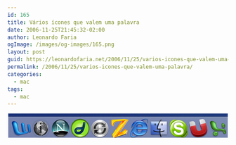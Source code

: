 ```yaml
---
id: 165
title: Vários ícones que valem uma palavra
date: 2006-11-25T21:45:32-02:00
author: Leonardo Faria
ogImage: /images/og-images/165.png
layout: post
guid: https://leonardofaria.net/2006/11/25/varios-icones-que-valem-uma-palavra/
permalink: /2006/11/25/varios-icones-que-valem-uma-palavra/
categories:
  - mac
tags:
  - mac
---
```

<center>
  <a href="http://www.flickr.com/groups/icon_words/pool/"><img src="/wp-content/uploads/2006/11/windowzesux.jpg" alt="windowzesux" /></a>
</center>

